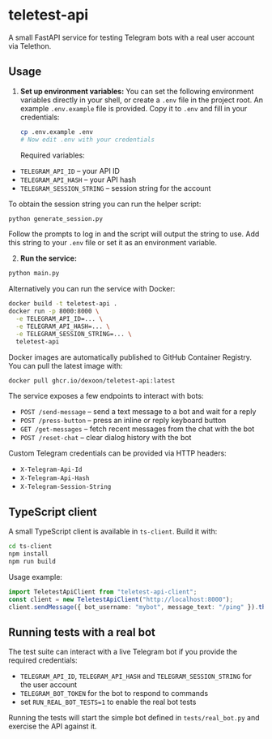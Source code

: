 # teletest-api

A small FastAPI service for testing Telegram bots with a real user account via Telethon.

## Usage

1.  **Set up environment variables:**
    You can set the following environment variables directly in your shell, or create a `.env` file in the project root.
    An example `.env.example` file is provided. Copy it to `.env` and fill in your credentials:
    ```bash
    cp .env.example .env
    # Now edit .env with your credentials
    ```

    Required variables:

- `TELEGRAM_API_ID` – your API ID
- `TELEGRAM_API_HASH` – your API hash
- `TELEGRAM_SESSION_STRING` – session string for the account

To obtain the session string you can run the helper script:

```bash
python generate_session.py
```
Follow the prompts to log in and the script will output the string to use. Add this string to your `.env` file or set it as an environment variable.

2.  **Run the service:**

```bash
python main.py
```

Alternatively you can run the service with Docker:

```bash
docker build -t teletest-api .
docker run -p 8000:8000 \
  -e TELEGRAM_API_ID=... \
  -e TELEGRAM_API_HASH=... \
  -e TELEGRAM_SESSION_STRING=... \
  teletest-api
```

Docker images are automatically published to
GitHub Container Registry. You can pull the latest image with:

```bash
docker pull ghcr.io/dexoon/teletest-api:latest
```

The service exposes a few endpoints to interact with bots:

- `POST /send-message` – send a text message to a bot and wait for a reply
- `POST /press-button` – press an inline or reply keyboard button
- `GET /get-messages` – fetch recent messages from the chat with the bot
- `POST /reset-chat` – clear dialog history with the bot

Custom Telegram credentials can be provided via HTTP headers:

- `X-Telegram-Api-Id`
- `X-Telegram-Api-Hash`
- `X-Telegram-Session-String`

## TypeScript client

A small TypeScript client is available in `ts-client`. Build it with:

```bash
cd ts-client
npm install
npm run build
```

Usage example:

```ts
import TeletestApiClient from "teletest-api-client";
const client = new TeletestApiClient("http://localhost:8000");
client.sendMessage({ bot_username: "mybot", message_text: "/ping" }).then(console.log);
```

## Running tests with a real bot

The test suite can interact with a live Telegram bot if you provide the required credentials:

- `TELEGRAM_API_ID`, `TELEGRAM_API_HASH` and `TELEGRAM_SESSION_STRING` for the user account
- `TELEGRAM_BOT_TOKEN` for the bot to respond to commands
- set `RUN_REAL_BOT_TESTS=1` to enable the real bot tests

Running the tests will start the simple bot defined in `tests/real_bot.py` and exercise the API against it.
